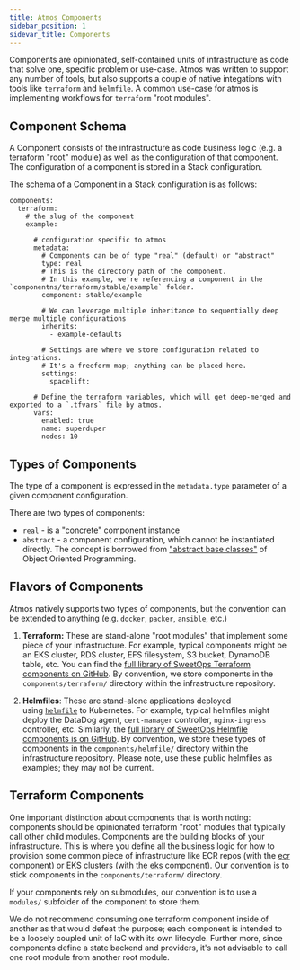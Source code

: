 ```yaml
---
title: Atmos Components
sidebar_position: 1
sidevar_title: Components
---
```


Components are opinionated, self-contained units of infrastructure as code that solve one, specific problem or use-case. Atmos was written to support any number of tools, but also supports a couple of native integations with tools like `terraform` and `helmfile`. A common use-case for atmos is implementing workflows for `terraform` "root modules". 


## Component Schema

A Component consists of the infrastructure as code business logic (e.g. a terraform "root" module) as well as the configuration of that component. The configuration of a component is stored in a Stack configuration.

The schema of a Component in a Stack configuration is as follows:

```
components:
  terraform:
    # the slug of the component
    example:

      # configuration specific to atmos
      metadata:
        # Components can be of type "real" (default) or "abstract"
        type: real
        # This is the directory path of the component. 
        # In this example, we're referencing a component in the `componentns/terraform/stable/example` folder.
        component: stable/example

        # We can leverage multiple inheritance to sequentially deep merge multiple configurations
        inherits:
          - example-defaults
          
        # Settings are where we store configuration related to integrations.
        # It's a freeform map; anything can be placed here.
        settings:
          spacelift:

      # Define the terraform variables, which will get deep-merged and exported to a `.tfvars` file by atmos.
      vars:
        enabled: true
        name: superduper
        nodes: 10
```

## Types of Components

The type of a component is expressed in the `metadata.type` parameter of a given component configuration.

There are two types of components:
- `real` - is a ["concrete"](https://en.wikipedia.org/wiki/Concrete_class) component instance 
- `abstract` - a component configuration, which cannot be instantiated directly. The concept is borrowed from ["abstract base classes"](https://en.wikipedia.org/wiki/Abstract_type) of Object Oriented Programming. 


## Flavors of Components
Atmos natively supports two types of components, but the convention can be extended to anything (e.g. `docker`, `packer`, `ansible`, etc.)

1.  **Terraform:** These are stand-alone "root modules" that implement some piece of your infrastructure. For example, typical components might be an EKS cluster, RDS cluster, EFS filesystem, S3 bucket, DynamoDB table, etc. You can find the [full library of SweetOps Terraform components on GitHub](https://github.com/cloudposse/terraform-aws-components "https://github.com/cloudposse/terraform-aws-components"). By convention, we store components in the `components/terraform/` directory within the infrastructure repository.

2.  **Helmfiles**: These are stand-alone applications deployed using [`helmfile`](https://github.com/helmfile) to Kubernetes. For example, typical helmfiles might deploy the DataDog agent, `cert-manager` controller, `nginx-ingress` controller, etc. Similarly, the [full library of SweetOps Helmfile components is on GitHub](https://github.com/cloudposse/helmfiles "https://github.com/cloudposse/helmfiles"). By convention, we store these types of components in the `components/helmfile/` directory within the infrastructure repository. Please note, use these public helmfiles as examples; they may not be current.


## Terraform Components

One important distinction about components that is worth noting: components should be opinionated terraform "root" modules that typically call other child modules. Components are the building blocks of your infrastructure. This is where you define all the business logic for how to provision some common piece of infrastructure like ECR repos (with the [ecr](https://github.com/cloudposse/terraform-aws-components/tree/master/modules/ecr) component) or EKS clusters (with the [eks](https://github.com/cloudposse/terraform-aws-components/tree/master/modules/eks/cluster) component). Our convention is to stick components in the `components/terraform/` directory. 

If your components rely on submodules, our convention is to use a `modules/` subfolder of the component to store them.

We do not recommend consuming one terraform component inside of another as that would defeat the purpose; each component is intended to be a loosely coupled unit of IaC with its own lifecycle. Further more, since components define a state backend and providers, it's not advisable to call one root module from another root module.
